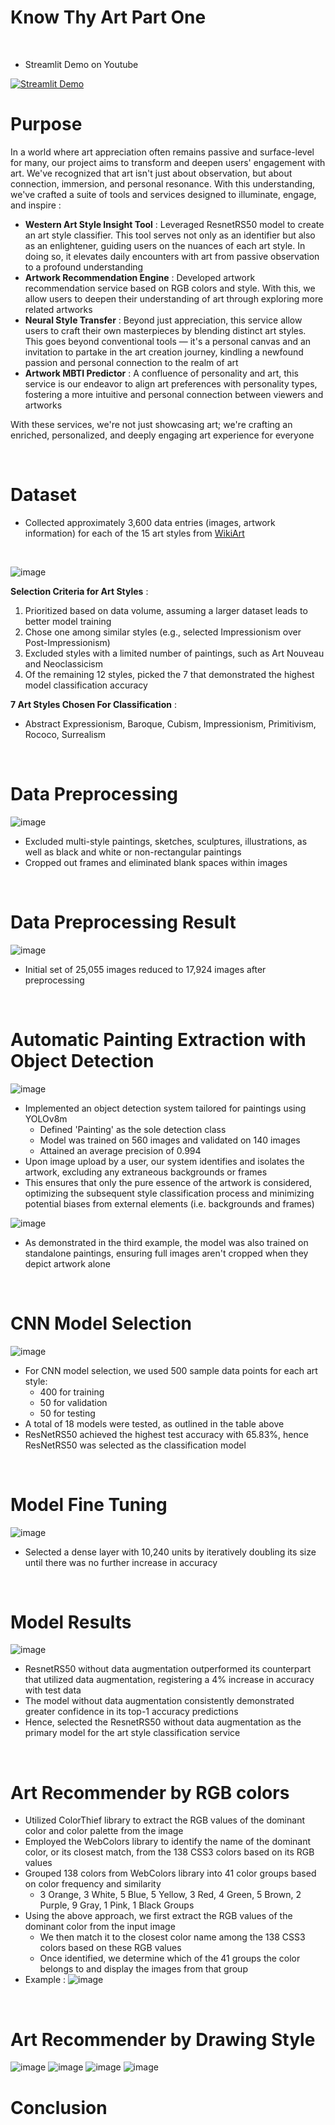 # Know Thy Art Part One 

<br>

- Streamlit Demo on Youtube

[![Streamlit Demo](http://img.youtube.com/vi/r_SdumnMuB8/0.jpg)](http://www.youtube.com/watch?v=r_SdumnMuB8 "Streamlit Demo")

                          
# Purpose 

In a world where art appreciation often remains passive and surface-level for many, our project aims to transform and deepen users' engagement with art. We've recognized that art isn't just about observation, but about connection, immersion, and personal resonance. With this understanding, we've crafted a suite of tools and services designed to illuminate, engage, and inspire :

-  **Western Art Style Insight Tool** : Leveraged ResnetRS50 model to create an art style classifier. This tool serves not only as an identifier but also as an enlightener, guiding users on the nuances of each art style. In doing so, it elevates daily encounters with art from passive observation to a profound understanding
-  **Artwork Recommendation Engine** : Developed artwork recommendation service based on RGB colors and style. With this, we allow users to deepen their understanding of art through exploring more related artworks
-  **Neural Style Transfer** : Beyond just appreciation, this service allow users to craft their own masterpieces by blending distinct art styles. This goes beyond conventional tools — it's a personal canvas and an invitation to partake in the art creation journey, kindling a newfound passion and personal connection to the realm of art
- **Artwork MBTI Predictor** : A confluence of personality and art, this service is our endeavor to align art preferences with personality types, fostering a more intuitive and personal connection between viewers and artworks

With these services, we're not just showcasing art; we're crafting an enriched, personalized, and deeply engaging art experience for everyone

<br>

# Dataset
- Collected approximately 3,600 data entries (images, artwork information) for each of the 15 art styles from [WikiArt](https://www.wikiart.org/)
<br>

![image](https://github.com/ryan-hk-koo/know_thy_art_part_1/assets/143580734/e0ed6a6f-8b74-4f72-80e4-f8fd208e9cbe)


**Selection Criteria for Art Styles** :
1. Prioritized based on data volume, assuming a larger dataset leads to better model training
2. Chose one among similar styles (e.g., selected Impressionism over Post-Impressionism)
3. Excluded styles with a limited number of paintings, such as Art Nouveau and Neoclassicism
4. Of the remaining 12 styles, picked the 7 that demonstrated the highest model classification accuracy

**7 Art Styles Chosen For Classification** : 
- Abstract Expressionism, Baroque, Cubism, Impressionism, Primitivism, Rococo, Surrealism

<br>

# Data Preprocessing
![image](https://github.com/ryan-hk-koo/know_thy_art_part_1/assets/143580734/44fb7b34-42d1-40a8-9b5c-33909f3616b7)
- Excluded multi-style paintings, sketches, sculptures, illustrations, as well as black and white or non-rectangular paintings
- Cropped out frames and eliminated blank spaces within images

<br>

# Data Preprocessing Result 
![image](https://github.com/ryan-hk-koo/know_thy_art_part_1/assets/143580734/e59c1fb8-cc7d-44f4-9f20-d68eedd48566)
- Initial set of 25,055 images reduced to 17,924 images after preprocessing

<br> 

# Automatic Painting Extraction with Object Detection
![image](https://github.com/ryan-hk-koo/know_thy_art_part_1/assets/143580734/25891fee-b743-4323-85ad-297079c6a492)
- Implemented an object detection system tailored for paintings using YOLOv8m
  - Defined 'Painting' as the sole detection class
  - Model was trained on 560 images and validated on 140 images
  - Attained an average precision of 0.994
- Upon image upload by a user, our system identifies and isolates the artwork, excluding any extraneous backgrounds or frames
- This ensures that only the pure essence of the artwork is considered, optimizing the subsequent style classification process and minimizing potential biases from external elements (i.e. backgrounds and frames)

![image](https://github.com/ryan-hk-koo/know_thy_art_part_1/assets/143580734/539a9bda-27cc-4ee9-84ca-baf04b6567ee)
- As demonstrated in the third example, the model was also trained on standalone paintings, ensuring full images aren't cropped when they depict artwork alone
<br>

# CNN Model Selection 
![image](https://github.com/ryan-hk-koo/know_thy_art_part_1/assets/143580734/b9c596cb-4c3e-48e0-b956-996c0433d1d1)

- For CNN model selection, we used 500 sample data points for each art style:
  - 400 for training
  - 50 for validation
  - 50 for testing
- A total of 18 models were tested, as outlined in the table above
- ResNetRS50 achieved the highest test accuracy with 65.83%, hence ResNetRS50 was selected as the classification model 

<br>

# Model Fine Tuning 
![image](https://github.com/ryan-hk-koo/know_thy_art_part_1/assets/143580734/28eb7c02-17cb-4a67-82fd-addfde6d3891)
- Selected a dense layer with 10,240 units by iteratively doubling its size until there was no further increase in accuracy

<br>

# Model Results 

![image](https://github.com/ryan-hk-koo/know_thy_art_part_1/assets/143580734/80d1302b-67ed-47e7-bf31-f8b067868fef)
- ResnetRS50 without data augmentation outperformed its counterpart that utilized data augmentation, registering a 4% increase in accuracy with test data
- The model without data augmentation consistently demonstrated greater confidence in its top-1 accuracy predictions
- Hence, selected the ResnetRS50 without data augmentation as the primary model for the art style classification service

<br>

# Art Recommender by RGB colors 
- Utilized ColorThief library to extract the RGB values of the dominant color and color palette from the image
- Employed the WebColors library to identify the name of the dominant color, or its closest match, from the 138 CSS3 colors based on its RGB values
- Grouped 138 colors from WebColors library into 41 color groups based on color frequency and similarity
  - 3 Orange, 3 White, 5 Blue, 5 Yellow, 3 Red, 4 Green, 5 Brown, 2 Purple, 9 Gray, 1 Pink, 1 Black Groups
- Using the above approach, we first extract the RGB values of the dominant color from the input image
  - We then match it to the closest color name among the 138 CSS3 colors based on these RGB values
  - Once identified, we determine which of the 41 groups the color belongs to and display the images from that group
- Example : 
![image](https://github.com/ryan-hk-koo/know_thy_art_part_1/assets/143580734/163c71d6-5649-421a-bf7b-27a00b26e94a)

<br>

# Art Recommender by Drawing Style 
![image](https://github.com/ryan-hk-koo/know_thy_art_part_1/assets/143580734/240b7c04-4698-4ea6-8432-a657defc9d5b)
![image](https://github.com/ryan-hk-koo/know_thy_art_part_1/assets/143580734/40df1d6b-8d4d-4665-a7e5-2fdc52ba6f2e)
![image](https://github.com/ryan-hk-koo/know_thy_art_part_1/assets/143580734/d06e8f0b-7551-4174-97fb-4ac861fb4bb8)
![image](https://github.com/ryan-hk-koo/know_thy_art_part_1/assets/143580734/e6a16ac5-9cc2-466f-84d3-8eccbb0173ce)

# Conclusion 








